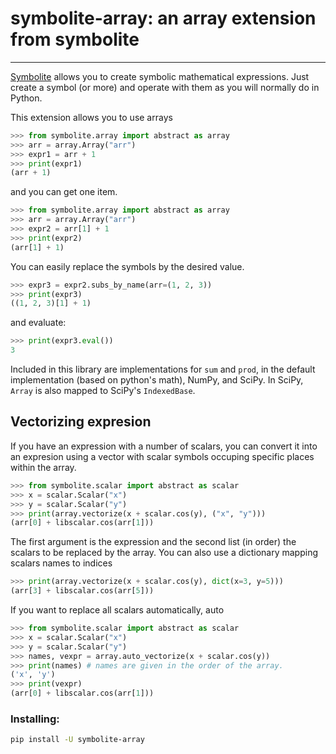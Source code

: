 # symbolite-array: an array extension from symbolite

______________________________________________________________________

[Symbolite](https://github.com/hgrecco/symbolite) allows you to
create symbolic mathematical expressions. Just create a symbol
(or more) and operate with them as you will normally do in Python.

This extension allows you to use arrays

```python
>>> from symbolite.array import abstract as array
>>> arr = array.Array("arr")
>>> expr1 = arr + 1
>>> print(expr1)
(arr + 1)
```

and you can get one item.

```python
>>> from symbolite.array import abstract as array
>>> arr = array.Array("arr")
>>> expr2 = arr[1] + 1
>>> print(expr2)
(arr[1] + 1)
```

You can easily replace the symbols by the desired value.

```python
>>> expr3 = expr2.subs_by_name(arr=(1, 2, 3))
>>> print(expr3)
((1, 2, 3)[1] + 1)
```

and evaluate:

```python
>>> print(expr3.eval())
3
```

Included in this library are implementations for `sum` and `prod`,
in the default implementation (based on python's math), NumPy, and
SciPy. In SciPy, `Array` is also mapped to SciPy's `IndexedBase`.

## Vectorizing expresion

If you have an expression with a number of scalars, you can convert it
into an expresion using a vector with scalar symbols occuping specific
places within the array.

```python
>>> from symbolite.scalar import abstract as scalar
>>> x = scalar.Scalar("x")
>>> y = scalar.Scalar("y")
>>> print(array.vectorize(x + scalar.cos(y), ("x", "y")))
(arr[0] + libscalar.cos(arr[1]))
```

The first argument is the expression and the second list (in order)
the scalars to be replaced by the array. You can also use a dictionary
mapping scalars names to indices

```python
>>> print(array.vectorize(x + scalar.cos(y), dict(x=3, y=5)))
(arr[3] + libscalar.cos(arr[5]))
```

If you want to replace all scalars automatically, auto

```python
>>> from symbolite.scalar import abstract as scalar
>>> x = scalar.Scalar("x")
>>> y = scalar.Scalar("y")
>>> names, vexpr = array.auto_vectorize(x + scalar.cos(y))
>>> print(names) # names are given in the order of the array.
('x', 'y')
>>> print(vexpr)
(arr[0] + libscalar.cos(arr[1]))
```

### Installing:

```bash
pip install -U symbolite-array
```
